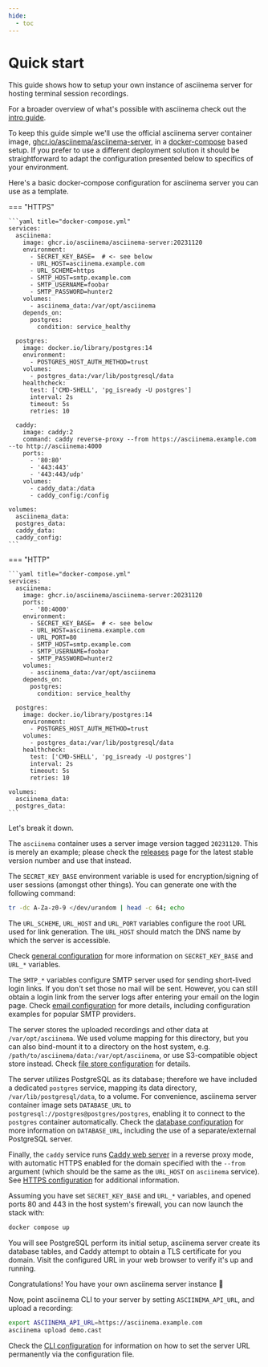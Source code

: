 ```yaml
---
hide:
  - toc
---
```


# Quick start

This guide shows how to setup your own instance of asciinema server for hosting
terminal session recordings.

For a broader overview of what's possible with asciinema check out the [intro
guide](../../../getting-started.md).

To keep this guide simple we'll use the official asciinema server container
image,
[ghcr.io/asciinema/asciinema-server](https://github.com/asciinema/asciinema-server/pkgs/container/asciinema-server),
in a [docker-compose](https://docs.docker.com/compose/) based setup. If you
prefer to use a different deployment solution it should be straightforward to
adapt the configuration presented below to specifics of your environment.

Here's a basic docker-compose configuration for asciinema server you can use as
a template.

=== "HTTPS"

    ```yaml title="docker-compose.yml"
    services:
      asciinema:
        image: ghcr.io/asciinema/asciinema-server:20231120
        environment:
          - SECRET_KEY_BASE=  # <- see below
          - URL_HOST=asciinema.example.com
          - URL_SCHEME=https
          - SMTP_HOST=smtp.example.com
          - SMTP_USERNAME=foobar
          - SMTP_PASSWORD=hunter2
        volumes:
          - asciinema_data:/var/opt/asciinema
        depends_on:
          postgres:
            condition: service_healthy

      postgres:
        image: docker.io/library/postgres:14
        environment:
          - POSTGRES_HOST_AUTH_METHOD=trust
        volumes:
          - postgres_data:/var/lib/postgresql/data
        healthcheck:
          test: ['CMD-SHELL', 'pg_isready -U postgres']
          interval: 2s
          timeout: 5s
          retries: 10

      caddy:
        image: caddy:2
        command: caddy reverse-proxy --from https://asciinema.example.com --to http://asciinema:4000
        ports:
          - '80:80'
          - '443:443'
          - '443:443/udp'
        volumes:
          - caddy_data:/data
          - caddy_config:/config

    volumes:
      asciinema_data:
      postgres_data:
      caddy_data:
      caddy_config:
    ```

=== "HTTP"

    ```yaml title="docker-compose.yml"
    services:
      asciinema:
        image: ghcr.io/asciinema/asciinema-server:20231120
        ports:
          - '80:4000'
        environment:
          - SECRET_KEY_BASE=  # <- see below
          - URL_HOST=asciinema.example.com
          - URL_PORT=80
          - SMTP_HOST=smtp.example.com
          - SMTP_USERNAME=foobar
          - SMTP_PASSWORD=hunter2
        volumes:
          - asciinema_data:/var/opt/asciinema
        depends_on:
          postgres:
            condition: service_healthy

      postgres:
        image: docker.io/library/postgres:14
        environment:
          - POSTGRES_HOST_AUTH_METHOD=trust
        volumes:
          - postgres_data:/var/lib/postgresql/data
        healthcheck:
          test: ['CMD-SHELL', 'pg_isready -U postgres']
          interval: 2s
          timeout: 5s
          retries: 10

    volumes:
      asciinema_data:
      postgres_data:
    ```

Let's break it down.

The `asciinema` container uses a server image version tagged `20231120`. This is
merely an example; please check the
[releases](https://github.com/asciinema/asciinema-server/releases) page for the
latest stable version number and use that instead.

The `SECRET_KEY_BASE` environment variable is used for encryption/signing of
user sessions (amongst other things). You can generate one with the following
command:

```sh
tr -dc A-Za-z0-9 </dev/urandom | head -c 64; echo
```

The `URL_SCHEME`, `URL_HOST` and `URL_PORT` variables configure the root URL
used for link generation. The `URL_HOST` should match the DNS name by which the
server is accessible.

Check [general configuration](configuration.md#general) for more information on
`SECRET_KEY_BASE` and `URL_*` variables.

The `SMTP_*` variables configure SMTP server used for sending short-lived login
links. If you don't set those no mail will be sent. However, you can still
obtain a login link from the server logs after entering your email on the login
page. Check [email configuration](configuration.md#email) for more details,
including configuration examples for popular SMTP providers.

The server stores the uploaded recordings and other data at
`/var/opt/asciinema`. We used volume mapping for this directory, but you can
also bind-mount it to a directory on the host system, e.g.
`/path/to/asciinema/data:/var/opt/asciinema`, or use S3-compatible object store
instead. Check [file store configuration](configuration.md#file-store) for
details.

The server utilizes PostgreSQL as its database; therefore we have included a
dedicated `postgres` service, mapping its data directory,
`/var/lib/postgresql/data`, to a volume. For convenience, asciinema server
container image sets `DATABASE_URL` to
`postgresql://postgres@postgres/postgres`, enabling it to connect to the
`postgres` container automatically. Check the [database
configuration](configuration.md#database) for more information on
`DATABASE_URL`, including the use of a separate/external PostgreSQL server.

Finally, the `caddy` service runs [Caddy web server](https://caddyserver.com/)
in a reverse proxy mode, with automatic HTTPS enabled for the domain specified
with the `--from` argument (which should be the same as the `URL_HOST` on
`asciinema` service). See [HTTPS configuration](configuration.md#https) for
additional information.

Assuming you have set `SECRET_KEY_BASE` and `URL_*` variables, and opened ports
80 and 443 in the host system's firewall, you can now launch the stack with:

```sh
docker compose up
```

You will see PostgreSQL perform its initial setup, asciinema server create its
database tables, and Caddy attempt to obtain a TLS certificate for you domain.
Visit the configured URL in your web browser to verify it's up and running.

Congratulations! You have your own asciinema server instance 🎉

Now, point asciinema CLI to your server by setting `ASCIINEMA_API_URL`, and
upload a recording:

```sh
export ASCIINEMA_API_URL=https://asciinema.example.com
asciinema upload demo.cast
```

Check the [CLI configuration](../../cli/configuration.md) for information on how
to set the server URL permanently via the configuration file.
